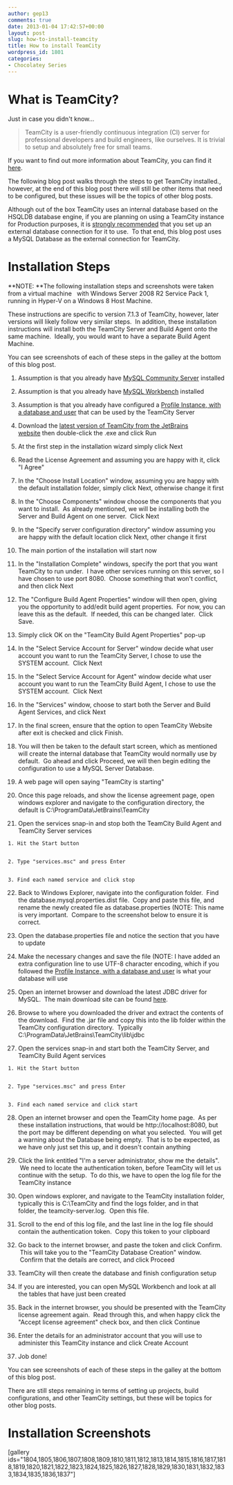 ```yaml
---
author: gep13
comments: true
date: 2013-01-04 17:42:57+00:00
layout: post
slug: how-to-install-teamcity
title: How to install TeamCity
wordpress_id: 1801
categories:
- Chocolatey Series
---
```


# What is TeamCity?


Just in case you didn't know...


<blockquote>TeamCity is a user-friendly continuous integration (CI) server for professional developers and build engineers, like ourselves. It is trivial to setup and absolutely free for small teams.</blockquote>


If you want to find out more information about TeamCity, you can find it [here](http://www.jetbrains.com/teamcity/index.html).

The following blog post walks through the steps to get TeamCity installed., however, at the end of this blog post there will still be other items that need to be configured, but these issues will be the topics of other blog posts.

Although out of the box TeamCity uses an internal database based on the HSQLDB database engine, if you are planning on using a TeamCity instance for Production purposes, it is [strongly recommended](http://confluence.jetbrains.net/display/TCD7/Setting+up+an+External+Database) that you set up an external database connection for it to use.  To that end, this blog post uses a MySQL Database as the external connection for TeamCity.


# Installation Steps


**NOTE: **The following installation steps and screenshots were taken from a virtual machine   with Windows Server 2008 R2 Service Pack 1, running in Hyper-V on a Windows 8 Host Machine.

These instructions are specific to version 7.1.3 of TeamCity, however, later versions will likely follow very similar steps.  In addition, these installation instructions will install both the TeamCity Server and Build Agent onto the same machine.  Ideally, you would want to have a separate Build Agent Machine.

You can see screenshots of each of these steps in the galley at the bottom of this blog post.



	
  1. Assumption is that you already have [MySQL Community Server](http://gep13.me/S91bws) installed

	
  2. Assumption is that you already have [MySQL Workbench](http://gep13.me/WiiHcN) installed

	
  3. Assumption is that you already have configured a [Profile Instance, with a database and user](http://gep13.me/Z3jaBI) that can be used by the TeamCity Server

	
  4. Download the [latest version of TeamCity from the JetBrains website](http://www.jetbrains.com/teamcity/download/index.html) then double-click the .exe and click Run

	
  5. At the first step in the installation wizard simply click Next

	
  6. Read the License Agreement and assuming you are happy with it, click "I Agree"

	
  7. In the "Choose Install Location" window, assuming you are happy with the default installation folder, simply click Next, otherwise change it first

	
  8. In the "Choose Components" window choose the components that you want to install.  As already mentioned, we will be installing both the Server and Build Agent on one server.  Click Next

	
  9. In the "Specify server configuration directory" window assuming you are happy with the default location click Next, other change it first

	
  10. The main portion of the installation will start now

	
  11. In the "Installation Complete" windows, specify the port that you want TeamCity to run under.  I have other services running on this server, so I have chosen to use port 8080.  Choose something that won't conflict, and then click Next

	
  12. The "Configure Build Agent Properties" window will then open, giving you the opportunity to add/edit build agent properties.  For now, you can leave this as the default.  If needed, this can be changed later.  Click Save.

	
  13. Simply click OK on the "TeamCity Build Agent Properties" pop-up

	
  14. In the "Select Service Account for Server" window decide what user account you want to run the TeamCity Server, I chose to use the SYSTEM account.  Click Next

	
  15. In the "Select Service Account for Agent" window decide what user account you want to run the TeamCity Build Agent, I chose to use the SYSTEM account.  Click Next

	
  16. In the "Services" window, choose to start both the Server and Build Agent Services, and click Next

	
  17. In the final screen, ensure that the option to open TeamCity Website after exit is checked and click Finish.

	
  18. You will then be taken to the default start screen, which as mentioned will create the internal database that TeamCity would normally use by default.  Go ahead and click Proceed, we will then begin editing the configuration to use a MySQL Server Database.

	
  19. A web page will open saying "TeamCity is starting"

	
  20. Once this page reloads, and show the license agreement page, open windows explorer and navigate to the configuration directory, the default is C:\ProgramData\JetBrains\TeamCity

	
  21. Open the services snap-in and stop both the TeamCity Build Agent and TeamCity Server services

	
    1. Hit the Start button

	
    2. Type "services.msc" and press Enter

	
    3. Find each named service and click stop




	
  22. Back to Windows Explorer, navigate into the configuration folder.  Find the database.mysql.properties.dist file.  Copy and paste this file, and rename the newly created file as database.properties (NOTE: This name is very important.  Compare to the screenshot below to ensure it is correct.

	
  23. Open the database.properties file and notice the section that you have to update

	
  24. Make the necessary changes and save the file (NOTE: I have added an extra configuration line to use UTF-8 character encoding, which if you followed the [Profile Instance, with a database and user](http://gep13.me/Z3jaBI) is what your database will use

	
  25. Open an internet browser and download the latest JDBC driver for MySQL.  The main download site can be found [here](http://dev.mysql.com/downloads/connector/j/).

	
  26. Browse to where you downloaded the driver and extract the contents of the download.  Find the .jar file and copy this into the lib folder within the TeamCity configuration directory.  Typically C:\ProgramData\JetBrains\TeamCity\lib\jdbc

	
  27. Open the services snap-in and start both the TeamCity Server, and TeamCity Build Agent services

	
    1. Hit the Start button

	
    2. Type "services.msc" and press Enter

	
    3. Find each named service and click start




	
  28. Open an internet browser and open the TeamCity home page.  As per these installation instructions, that would be http://localhost:8080, but the port may be different depending on what you selected.  You will get a warning about the Database being empty.  That is to be expected, as we have only just set this up, and it doesn't contain anything

	
  29. Click the link entitled "I'm a server administrator, show me the details".  We need to locate the authentication token, before TeamCity will let us continue with the setup.  To do this, we have to open the log file for the TeamCity instance

	
  30. Open windows explorer, and navigate to the TeamCity installation folder, typically this is C:\TeamCity and find the logs folder, and in that folder, the teamcity-server.log.  Open this file.

	
  31. Scroll to the end of this log file, and the last line in the log file should contain the authentication token.  Copy this token to your clipboard

	
  32. Go back to the internet browser, and paste the token and click Confirm.  This will take you to the "TeamCity Database Creation" window.  Confirm that the details are correct, and click Proceed

	
  33. TeamCity will then create the database and finish configuration setup

	
  34. If you are interested, you can open MySQL Workbench and look at all the tables that have just been created

	
  35. Back in the internet browser, you should be presented with the TeamCity license agreement again.  Read through this, and when happy click the "Accept license agreement" check box, and then click Continue

	
  36. Enter the details for an administrator account that you will use to administer this TeamCity instance and click Create Account

	
  37. Job done!


You can see screenshots of each of these steps in the galley at the bottom of this blog post.

There are still steps remaining in terms of setting up projects, build configurations, and other TeamCity settings, but these will be topics for other blog posts.


# Installation Screenshots


[gallery ids="1804,1805,1806,1807,1808,1809,1810,1811,1812,1813,1814,1815,1816,1817,1818,1819,1820,1821,1822,1823,1824,1825,1826,1827,1828,1829,1830,1831,1832,1833,1834,1835,1836,1837"]
